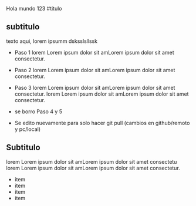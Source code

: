 Hola mundo 123
#titulo


## subtitulo
texto aqui, lorem ipsumm dsksslsllssk


- Paso 1
lorem  Lorem ipsum dolor sit amLorem ipsum dolor sit amet consectetur.
- Paso 2
lorem  Lorem ipsum dolor sit amLorem ipsum dolor sit amet consectetur.
- Paso 3
lorem  Lorem ipsum dolor sit amLorem ipsum dolor sit amet consectetur.
lorem  Lorem ipsum dolor sit amLorem ipsum dolor sit amet consectetur.

- se borro Paso 4 y 5
- Se edito nuevamente para solo hacer git pull (cambios en github/remoto y pc/local)

## Subtitulo
lorem  Lorem ipsum dolor sit amLorem ipsum dolor sit amet consectetu lorem  Lorem ipsum dolor sit amLorem ipsum dolor sit amet consectetur.

- item
- item
- item
- item

